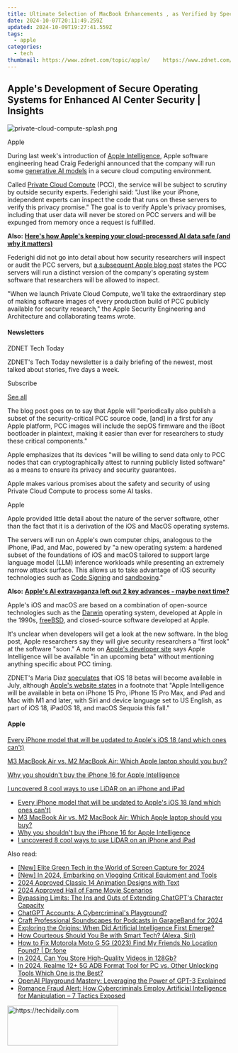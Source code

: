 ```yaml
---
title: Ultimate Selection of MacBook Enhancements , as Verified by Specialists | CNET
date: 2024-10-07T20:11:49.259Z
updated: 2024-10-09T19:27:41.559Z
tags:
  - apple
categories:
  - tech
thumbnail: https://www.zdnet.com/topic/apple/    https://www.zdnet.com/a/img/resize/95237d43745735f31cd5b7633a285a18c6a92c45/2023/07/27/91cca84b-a0bd-49b1-9d88-e10f6f5a6aab/apple-macbook-air-m2.jpg?width=170&height=96&fit=crop&auto=webp
---
```


## Apple's Development of Secure Operating Systems for Enhanced AI Center Security | Insights

![private-cloud-compute-splash.png](https://www.zdnet.com/a/img/resize/6a55f443c4975694c93bbe4b1a6e34788d588daa/2024/06/18/26e555de-1eb0-40f8-80a2-d9c874a9adcd/private-cloud-compute-splash.png?auto=webp&width=1280)

Apple

During last week's introduction of [Apple Intelligence](https://www.zdnet.com/article/every-new-feature-apple-unveiled-for-iphone-ipad-mac-and-more-this-fall-including-ai/), Apple software engineering head Craig Federighi announced that the company will run some [generative AI models](https://www.zdnet.com/article/what-is-generative-ai-and-why-is-it-so-popular-heres-everything-you-need-to-know/) in a secure cloud computing environment.

Called [Private Cloud Compute](https://www.zdnet.com/article/heres-how-apples-keeping-your-cloud-processed-ai-data-safe-and-why-it-matters/) (PCC), the service will be subject to scrutiny by outside security experts. Federighi said: "Just like your iPhone, independent experts can inspect the code that runs on these servers to verify this privacy promise." The goal is to verify Apple's privacy promises, including that user data will never be stored on PCC servers and will be expunged from memory once a request is fulfilled. 

**Also:** [**Here's how Apple's keeping your cloud-processed AI data safe (and why it matters)**](https://www.zdnet.com/article/heres-how-apples-keeping-your-cloud-processed-ai-data-safe-and-why-it-matters/)

Federighi did not go into detail about how security researchers will inspect or audit the PCC servers, but [a subsequent Apple blog post](https://security.apple.com/blog/private-cloud-compute/) states the PCC servers will run a distinct version of the company's operating system software that researchers will be allowed to inspect. 

"When we launch Private Cloud Compute, we'll take the extraordinary step of making software images of every production build of PCC publicly available for security research," the Apple Security Engineering and Architecture and collaborating teams wrote.

#### Newsletters

ZDNET Tech Today

ZDNET's Tech Today newsletter is a daily briefing of the newest, most talked about stories, five days a week.

 Subscribe

[See all](https://www.zdnet.com/newsletters/)

The blog post goes on to say that Apple will "periodically also publish a subset of the security-critical PCC source code, \[and\] in a first for any Apple platform, PCC images will include the sepOS firmware and the iBoot bootloader in plaintext, making it easier than ever for researchers to study these critical components."

Apple emphasizes that its devices "will be willing to send data only to PCC nodes that can cryptographically attest to running publicly listed software" as a means to ensure its privacy and security guarantees. 

Apple makes various promises about the safety and security of using Private Cloud Compute to process some AI tasks.

Apple

Apple provided little detail about the nature of the server software, other than the fact that it is a derivation of the iOS and MacOS operating systems. 

The servers will run on Apple's own computer chips, analogous to the iPhone, iPad, and Mac, powered by "a new operating system: a hardened subset of the foundations of iOS and macOS tailored to support large language model (LLM) inference workloads while presenting an extremely narrow attack surface. This allows us to take advantage of iOS security technologies such as [Code Signing](https://support.apple.com/guide/security/app-code-signing-process-sec7c917bf14/web) and [sandboxing](https://support.apple.com/guide/security/security-of-runtime-process-sec15bfe098e/web)."

**Also:** [**Apple's AI extravaganza left out 2 key advances - maybe next time?**](https://www.zdnet.com/article/apples-ai-extravaganza-left-out-2-key-advances-maybe-next-time/)

Apple's iOS and macOS are based on a combination of open-source technologies such as the [Darwin](https://en.wikipedia.org/wiki/Darwin%5F%28operating%5Fsystem%29) operating system, developed at Apple in the 1990s, [freeBSD](https://en.wikipedia.org/wiki/FreeBSD), and closed-source software developed at Apple.

It's unclear when developers will get a look at the new software. In the blog post, Apple researchers say they will give security researchers a "first look" at the software "soon." A note on [Apple's developer site](https://developer.apple.com/apple-intelligence/) says Apple Intelligence will be available "in an upcoming beta" without mentioning anything specific about PCC timing.

ZDNET's Maria Diaz [speculates](https://www.zdnet.com/article/heres-every-iphone-model-that-will-support-apples-latest-ai-features-for-now/) that iOS 18 betas will become available in July, although [Apple's website states](https://www.apple.com/apple-intelligence/) in a footnote that "Apple Intelligence will be available in beta on iPhone 15 Pro, iPhone 15 Pro Max, and iPad and Mac with M1 and later, with Siri and device language set to US English, as part of iOS 18, iPadOS 18, and macOS Sequoia this fall."

#### Apple

[Every iPhone model that will be updated to Apple's iOS 18 (and which ones can't)](https://www.zdnet.com/article/every-iphone-model-compatible-with-apples-ios-18-and-which-ones-arent/ "Every iPhone model that will be updated to Apple's iOS 18 (and which ones can't)")

[M3 MacBook Air vs. M2 MacBook Air: Which Apple laptop should you buy?](https://www.zdnet.com/article/m3-macbook-air-vs-m2-macbook-air/ "M3 MacBook Air vs. M2 MacBook Air: Which Apple laptop should you buy?")

[Why you shouldn't buy the iPhone 16 for Apple Intelligence](https://www.zdnet.com/article/why-you-shouldnt-buy-the-iphone-16-for-apple-intelligence/ "Why you shouldn't buy the iPhone 16 for Apple Intelligence")

[I uncovered 8 cool ways to use LiDAR on an iPhone and iPad](https://www.zdnet.com/article/i-uncovered-8-cool-ways-to-use-lidar-on-an-iphone-and-ipad/ "I uncovered 8 cool ways to use LiDAR on an iPhone and iPad")

* [Every iPhone model that will be updated to Apple's iOS 18 (and which ones can't)](https://www.zdnet.com/article/every-iphone-model-compatible-with-apples-ios-18-and-which-ones-arent/ "Every iPhone model that will be updated to Apple's iOS 18 (and which ones can't)")
* [M3 MacBook Air vs. M2 MacBook Air: Which Apple laptop should you buy?](https://www.zdnet.com/article/m3-macbook-air-vs-m2-macbook-air/ "M3 MacBook Air vs. M2 MacBook Air: Which Apple laptop should you buy?")
* [Why you shouldn't buy the iPhone 16 for Apple Intelligence](https://www.zdnet.com/article/why-you-shouldnt-buy-the-iphone-16-for-apple-intelligence/ "Why you shouldn't buy the iPhone 16 for Apple Intelligence")
* [I uncovered 8 cool ways to use LiDAR on an iPhone and iPad](https://www.zdnet.com/article/i-uncovered-8-cool-ways-to-use-lidar-on-an-iphone-and-ipad/ "I uncovered 8 cool ways to use LiDAR on an iPhone and iPad")

<ins class="adsbygoogle"
     style="display:block"
     data-ad-format="autorelaxed"
     data-ad-client="ca-pub-7571918770474297"
     data-ad-slot="1223367746"></ins>

<ins class="adsbygoogle"
     style="display:block"
     data-ad-client="ca-pub-7571918770474297"
     data-ad-slot="8358498916"
     data-ad-format="auto"
     data-full-width-responsive="true"></ins>

<span class="atpl-alsoreadstyle">Also read:</span>
<div><ul>
<li><a href="https://screen-sharing-recording.techidaily.com/new-elite-green-tech-in-the-world-of-screen-capture-for-2024/"><u>[New] Elite Green Tech in the World of Screen Capture for 2024</u></a></li>
<li><a href="https://fox-info.techidaily.com/new-in-2024-embarking-on-vlogging-critical-equipment-and-tools/"><u>[New] In 2024, Embarking on Vlogging Critical Equipment and Tools</u></a></li>
<li><a href="https://extra-lessons.techidaily.com/2024-approved-classic-14-animation-designs-with-text/"><u>2024 Approved Classic 14 Animation Designs with Text</u></a></li>
<li><a href="https://some-knowledge.techidaily.com/2024-approved-hall-of-fame-movie-scenarios/"><u>2024 Approved Hall of Fame Movie Scenarios</u></a></li>
<li><a href="https://tech-hub.techidaily.com/bypassing-limits-the-ins-and-outs-of-extending-chatgpts-character-capacity/"><u>Bypassing Limits: The Ins and Outs of Extending ChatGPT's Character Capacity</u></a></li>
<li><a href="https://tech-hub.techidaily.com/chatgpt-accounts-a-cybercriminals-playground/"><u>ChatGPT Accounts: A Cybercriminal's Playground?</u></a></li>
<li><a href="https://extra-information.techidaily.com/craft-professional-soundscapes-for-podcasts-in-garageband-for-2024/"><u>Craft Professional Soundscapes for Podcasts in GarageBand for 2024</u></a></li>
<li><a href="https://tech-hub.techidaily.com/exploring-the-origins-when-did-artificial-intelligence-first-emerge/"><u>Exploring the Origins: When Did Artificial Intelligence First Emerge?</u></a></li>
<li><a href="https://tech-hub.techidaily.com/how-courteous-should-you-be-with-smart-tech-alexa-siri/"><u>How Courteous Should You Be with Smart Tech? (Alexa, Siri)</u></a></li>
<li><a href="https://fake-location.techidaily.com/how-to-fix-motorola-moto-g-5g-2023-find-my-friends-no-location-found-drfone-by-drfone-virtual-android/"><u>How to Fix Motorola Moto G 5G (2023) Find My Friends No Location Found? | Dr.fone</u></a></li>
<li><a href="https://vp-tips.techidaily.com/in-2024-can-you-store-high-quality-videos-in-128gb/"><u>In 2024, Can You Store High-Quality Videos in 128Gb?</u></a></li>
<li><a href="https://android-frp.techidaily.com/in-2024-realme-12plus-5g-adb-format-tool-for-pc-vs-other-unlocking-tools-which-one-is-the-best-by-drfone-android/"><u>In 2024, Realme 12+ 5G ADB Format Tool for PC vs. Other Unlocking Tools Which One is the Best?</u></a></li>
<li><a href="https://tech-hub.techidaily.com/openai-playground-mastery-leveraging-the-power-of-gpt-3-explained/"><u>OpenAI Playground Mastery: Leveraging the Power of GPT-3 Explained</u></a></li>
<li><a href="https://tech-hub.techidaily.com/romance-fraud-alert-how-cybercriminals-employ-artificial-intelligence-for-manipulation-7-tactics-exposed/"><u>Romance Fraud Alert: How Cybercriminals Employ Artificial Intelligence for Manipulation – 7 Tactics Exposed</u></a></li>
</ul></div>

<!-- affiliate ads begin -->
<a href="https://aligracehair.sjv.io/c/5597632/2135368/19272" target="_top" id="2135368">
  <img src="//a.impactradius-go.com/display-ad/19272-2135368" border="0" alt="https://techidaily.com" width="250" height="90"/>
</a>
<img height="0" width="0" src="https://aligracehair.sjv.io/i/5597632/2135368/19272" style="position:absolute;visibility:hidden;" border="0" />
<!-- affiliate ads end -->


